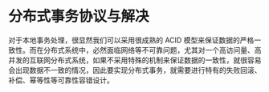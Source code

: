# 分布式事务协议与解决

对于本地事务处理，很显然我们可以采用很成熟的 ACID 模型来保证数据的严格一致性。而在分布式系统中，必然面临网络等不可靠问题，尤其对一个高访问量、高并发的互联网分布式系统，如果不采用特殊的机制来保证数据的一致性，就很容易会出现数据不一致的情况，因此要实现分布式事务，就需要进行特有的失败回滚、补偿、幂等性等可靠性容错设计。


